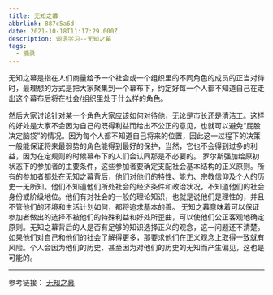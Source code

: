 ```yaml
---
title: 无知之幕
abbrlink: 887c5a6d
date: 2021-10-18T11:17:29.000Z
description: 词语学习--无知之幕
tags:
  - 摘录
---
```


无知之幕是指在人们商量给予一个社会或一个组织里的不同角色的成员的正当对待时，最理想的方式是把大家聚集到一个幕布下，约定好每一个人都不知道自己在走出这个幕布后将在社会/组织里处于什么样的角色。

<!--more-->

然后大家讨论针对某一个角色大家应该如何对待他，无论是市长还是清洁工。这样的好处是大家不会因为自己的既得利益而给出不公正的意见，也就可以避免“屁股决定脑袋”的情况。因为每个人都不知道自己将来的位置，因此这一过程下的决策一般能保证将来最弱势的角色能得到最好的保护，当然，它也不会得到过多的利益，因为在定规则的时候幕布下的人们会认同那是不必要的。
罗尔斯强加给原初状态下的参加者的主要条件，这些参加者要确定支配社会基本结构的正义原则。所有的参加者都处在无知之幕背后，他们对他们的特性、能力、宗教信仰及个人的历史一无所知。他们不知道他们所处社会的经济条件和政治状况，不知道他们的社会身份或阶级地位。他们有对社会的一般的理论知识，也就是说他们是理性的，并且不管他们的环境和生活计划如何，都将追求基本的善。
无知之幕意味着可以保证参加者做出的选择不被他们的特殊利益和好处所歪曲，可以使他们公正客观地确定原则。无知之幕背后的人是否有足够的知识选择正义的观念，这一问题还不清楚。如果他们对自己和他们的社会了解得更多，那要求他们在正义观念上取得一致就有风险。个人会因为他们的历史、甚至因为对他们的历史的无知而产生偏见，这也是可能的。

---

参考链接：
[无知之幕](https://baike.baidu.com/item/%E6%97%A0%E7%9F%A5%E4%B9%8B%E5%B9%95/8888696)
